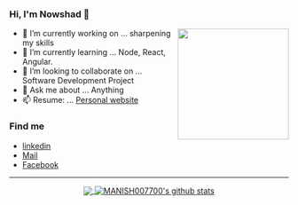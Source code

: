 
### Hi, I'm Nowshad 👋
<img align='right' src="https://media.giphy.com/media/EAfeMhhZjJ9zhXh69P/source.gif" width="200">


- 🔭 I’m currently working on ... sharpening my skills
- 🌱 I’m currently learning ... Node, React, Angular. 
- 👯 I’m looking to collaborate on ... Software Development Project
- 💬 Ask me about ... Anything
- 📫 Resume: ... [Personal website](https://nowshad7.github.io/)

### Find me 
- [linkedin](https://www.linkedin.com/in/rh-nowshad/)
- [Mail](https://mail.google.com/mail/u/0/?view=cm&fs=1&to=nowshad21aug@gmail.com.com&su=SUBJECT&body=BODY&tf=1)
- [Facebook](https://www.facebook.com/rhnowshad/)

--------------------------------------------------------------------------------------------------------------------------------------------------------------------------------


<p align="center">
<a href="https://github.com/nowshad7">
  <img align="center" src="https://github-readme-stats.vercel.app/api/top-langs/?username=nowshad7&theme=dark&layout=compact&exclude_repo=IoT-Libraries,Hackerrank-Codes" />
  <img align="center" src="https://github-readme-stats.vercel.app/api?username=nowshad7&show_icons=true&theme=dark&count_private=true&icon_color=439975&text_color=6e6e6e" alt="MANISH007700's github stats"/>
</a></p>
<br>

[linkedin]: https://www.linkedin.com/in/rh-nowshad/
[Mail]: https://mail.google.com/mail/u/0/?view=cm&fs=1&to=nowshad21aug@gmail.com.com&su=SUBJECT&body=BODY&tf=1
[fb]: https://www.facebook.com/rhnowshad/
